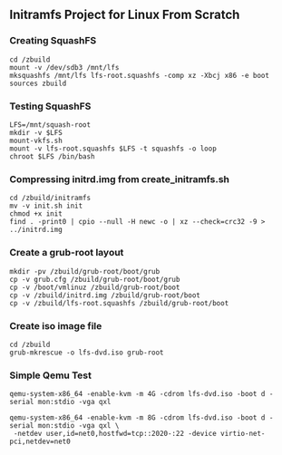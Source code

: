## Initramfs Project for Linux From Scratch

### Creating SquashFS
```
cd /zbuild
mount -v /dev/sdb3 /mnt/lfs
mksquashfs /mnt/lfs lfs-root.squashfs -comp xz -Xbcj x86 -e boot sources zbuild
```
### Testing SquashFS
```
LFS=/mnt/squash-root
mkdir -v $LFS
mount-vkfs.sh
mount -v lfs-root.squashfs $LFS -t squashfs -o loop
chroot $LFS /bin/bash
```

### Compressing initrd.img from create_initramfs.sh
```
cd /zbuild/initramfs
mv -v init.sh init
chmod +x init
find . -print0 | cpio --null -H newc -o | xz --check=crc32 -9 > ../initrd.img
```

### Create a grub-root layout
```
mkdir -pv /zbuild/grub-root/boot/grub
cp -v grub.cfg /zbuild/grub-root/boot/grub
cp -v /boot/vmlinuz /zbuild/grub-root/boot
cp -v /zbuild/initrd.img /zbuild/grub-root/boot
cp -v /zbuild/lfs-root.squashfs /zbuild/grub-root/boot
```

### Create iso image file
```
cd /zbuild
grub-mkrescue -o lfs-dvd.iso grub-root
```

### Simple Qemu Test
```
qemu-system-x86_64 -enable-kvm -m 4G -cdrom lfs-dvd.iso -boot d -serial mon:stdio -vga qxl

qemu-system-x86_64 -enable-kvm -m 8G -cdrom lfs-dvd.iso -boot d -serial mon:stdio -vga qxl \
 -netdev user,id=net0,hostfwd=tcp::2020-:22 -device virtio-net-pci,netdev=net0
```
